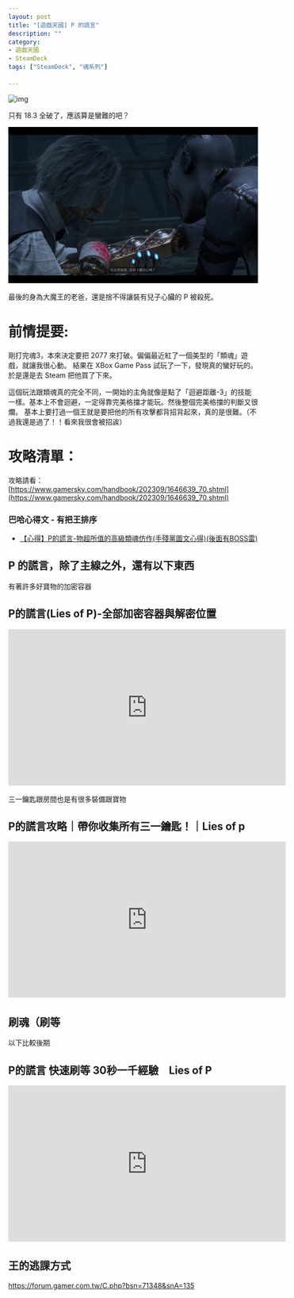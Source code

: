 ```yaml
---
layout: post
title: "[遊戲天國] P 的謊言"
description: ""
category: 
- 遊戲天國
- SteamDeck
tags: ["SteamDeck", "魂系列"]

---
```


![img](../images/2022/(null))

只有 18.3 全破了，應該算是蠻難的吧？



![img](../images/2022/(null)-20231020223451168.(null))

最後的身為大魔王的老爸，還是捨不得讓裝有兒子心臟的 P 被殺死。


# 前情提要:

剛打完魂3，本來決定要把 2077 來打破。偏偏最近紅了一個美型的「類魂」遊戲，就讓我很心動。 結果在 XBox Game Pass 試玩了一下，發現真的蠻好玩的。 於是還是去 Steam 把他買了下來。

這個玩法跟類魂真的完全不同，一開始的主角就像是點了「迴避距離-3」的技能一樣。基本上不會迴避，一定得靠完美格擋才能玩。然後整個完美格擋的判斷又很爛。 基本上要打過一個王就是要把他的所有攻擊都背招背起來，真的是很難。（不過我還是過了！！看來我很會被招誒）



# 攻略清單：



攻略請看： [https://www.gamersky.com/handbook/202309/1646639_70.shtml](https://www.gamersky.com/handbook/202309/1646639_70.shtml)

 

### 巴哈心得文 - 有把王排序

- [【心得】P的謊言-物超所值的高級類魂仿作(手殘黨圖文心得)(後面有BOSS雷)](https://forum.gamer.com.tw/C.php?bsn=60645&snA=9000)



## P 的謊言，除了主線之外，還有以下東西

有著許多好寶物的加密容器

## P的謊言(Lies of P)-全部加密容器與解密位置

<iframe width="560" height="315" src="https://www.youtube.com/embed/shtSADzXPKE?si=i8VT8tkAlEw2dePv" title="YouTube video player" frameborder="0" allow="accelerometer; autoplay; clipboard-write; encrypted-media; gyroscope; picture-in-picture; web-share" allowfullscreen></iframe>



三一鑰匙跟房間也是有很多裝備跟寶物

##  P的謊言攻略｜帶你收集所有三一鑰匙！｜Lies of p



<iframe width="560" height="315" src="https://www.youtube.com/embed/05KlHjDgwVg?si=17gtN6g_YdD2kmYH" title="YouTube video player" frameborder="0" allow="accelerometer; autoplay; clipboard-write; encrypted-media; gyroscope; picture-in-picture; web-share" allowfullscreen></iframe>

## 刷魂（刷等

以下比較後期

## P的謊言 快速刷等 30秒一千經驗　Lies of P

<iframe width="560" height="315" src="https://www.youtube.com/embed/m2ZqQgG_yLc?si=MIsq3wnG4JlN3j9l" title="YouTube video player" frameborder="0" allow="accelerometer; autoplay; clipboard-write; encrypted-media; gyroscope; picture-in-picture; web-share" allowfullscreen></iframe>



## 王的逃課方式

https://forum.gamer.com.tw/C.php?bsn=71348&snA=135
